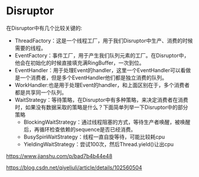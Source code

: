 # Disruptor

在Disruptor中有几个比较关键的:

- ThreadFactory：这是一个线程工厂，用于我们Disruptor中生产、消费的时候需要的线程。
- EventFactory：事件工厂，用于产生我们队列元素的工厂。在Disruptor中，他会在初始化的时候直接填充满RingBuffer，一次到位。
- EventHandler：用于处理Event的handler，这里一个EventHandler可以看做是一个消费者，但是多个EventHandler他们都是独立消费的队列。
- WorkHandler:也是用于处理Event的handler，和上面区别在于，多个消费者都是共享同一个队列。
- WaitStrategy：等待策略，在Disruptor中有多种策略，来决定消费者在消费时，如果没有数据采取的策略是什么？下面简单列举一下Disruptor中的部分策略
  - BlockingWaitStrategy：通过线程阻塞的方式，等待生产者唤醒，被唤醒后，再循环检查依赖的sequence是否已经消费。
  - BusySpinWaitStrategy：线程一直自旋等待，可能比较耗cpu
  - YieldingWaitStrategy：尝试100次，然后Thread.yield()让出cpu

https://www.jianshu.com/p/bad7b4b44e48

https://blog.csdn.net/qiyeliuli/article/details/102560504
